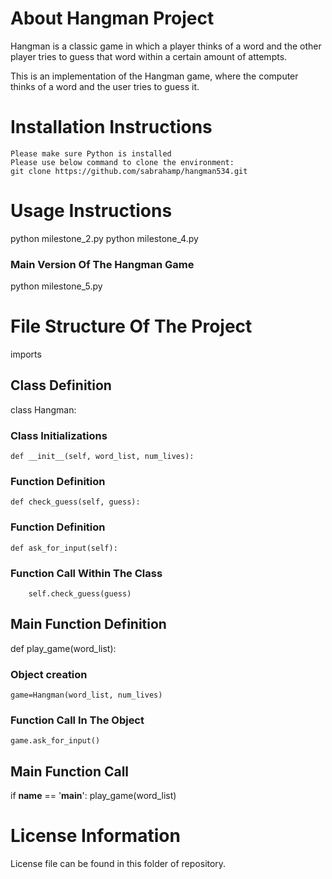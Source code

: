 # About Hangman Project
Hangman is a classic game in which a player thinks of a word and the other player tries to guess that word within a certain amount of attempts.

This is an implementation of the Hangman game, where the computer thinks of a word and the user tries to guess it. 

# Installation Instructions
    Please make sure Python is installed
    Please use below command to clone the environment:
    git clone https://github.com/sabrahamp/hangman534.git

# Usage Instructions
python milestone_2.py
python milestone_4.py
### Main Version Of The Hangman Game
python milestone_5.py

# File Structure Of The Project

imports
## Class Definition
class Hangman:
   ### Class Initializations 
    def __init__(self, word_list, num_lives):

   ### Function Definition
    def check_guess(self, guess):

   ### Function Definition
    def ask_for_input(self):
   ### Function Call Within The Class
        self.check_guess(guess)

## Main Function Definition
def play_game(word_list):
   ### Object creation
    game=Hangman(word_list, num_lives)
   ### Function Call In The Object
    game.ask_for_input()
## Main Function Call
if __name__ == '__main__':
    play_game(word_list)

# License Information
License file can be found in this folder of repository.

